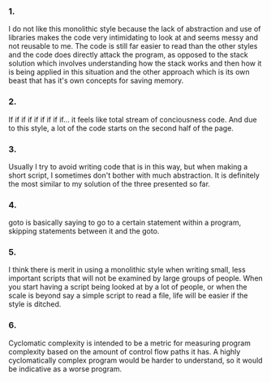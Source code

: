 ### 1.

I do not like this monolithic style because the lack of abstraction and use of
libraries makes the code very intimidating to look at and seems messy and not
reusable to me. The code is still far easier to read than the other styles and
the code does directly attack the program, as opposed to the stack solution
which involves understanding how the stack works and then how it is being
applied in this situation and the other approach which is its own beast that has
it's own concepts for saving memory.

### 2. 

If if if if if if if if if... it feels like total stream of conciousness code.
And due to this style, a lot of the code starts on the second half of the page.

### 3.

Usually I try to avoid writing code that is in this way, but when making a short
script, I sometimes don't bother with much abstraction. It is definitely the
most similar to my solution of the three presented so far.

### 4.

goto is basically saying to go to a certain statement within a program, skipping
statements between it and the goto.

### 5.

I think there is merit in using a monolithic style when writing small, less
important scripts that will not be examined by large groups of people. When you
start having a script being looked at by a lot of people, or when the scale is
beyond say a simple script to read a file, life will be easier if the style is
ditched.

### 6. 

Cyclomatic complexity is intended to be a metric for measuring program
complexity based on the amount of control flow paths it has. A highly
cyclomatically complex program would be harder to understand, so it would be
indicative as a worse program.


